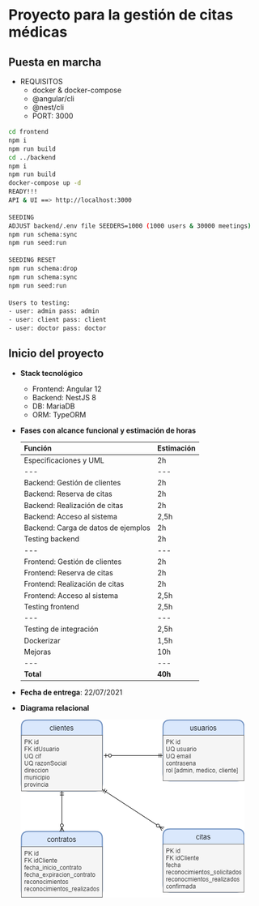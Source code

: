 # Proyecto para la gestión de citas médicas

## Puesta en marcha

- REQUISITOS
    - docker & docker-compose
    - @angular/cli
    - @nest/cli
    - PORT: 3000

```sh
cd frontend
npm i
npm run build
cd ../backend
npm i
npm run build
docker-compose up -d
READY!!!
API & UI ==> http://localhost:3000

SEEDING
ADJUST backend/.env file SEEDERS=1000 (1000 users & 30000 meetings)
npm run schema:sync
npm run seed:run

SEEDING RESET
npm run schema:drop
npm run schema:sync
npm run seed:run

Users to testing:
- user: admin pass: admin
- user: client pass: client
- user: doctor pass: doctor
```
## Inicio del proyecto

- **Stack tecnológico**

    - Frontend: Angular 12
    - Backend: NestJS 8
    - DB: MariaDB
    - ORM: TypeORM

- **Fases con alcance funcional y estimación de horas**

    | Función                             | Estimación |
    | ----------------------------------- | ---------- |
    | Especificaciones y UML              | 2h         |
    | ---                                 | ---        |
    | Backend: Gestión de clientes        | 2h         |
    | Backend: Reserva de citas           | 2h         |
    | Backend: Realización de citas       | 2h         |
    | Backend: Acceso al sistema          | 2,5h       |
    | Backend: Carga de datos de ejemplos | 2h         |
    | Testing backend                     | 2h         |
    | ---                                 | ---        |
    | Frontend: Gestión de clientes       | 2h         |
    | Frontend: Reserva de citas          | 2h         |
    | Frontend: Realización de citas      | 2h         |
    | Frontend: Acceso al sistema         | 2,5h       |
    | Testing frontend                    | 2,5h       |
    | ---                                 | ---        |
    | Testing de integración              | 2,5h       |
    | Dockerizar                          | 1,5h       |
    | Mejoras                             | 10h        |
    | ---                                 | ---        |
    | **Total**                           | **40h**    |

- **Fecha de entrega**: 22/07/2021

- **Diagrama relacional**

    ![](drawio/relacional.png)